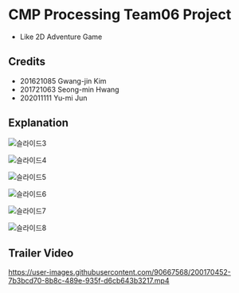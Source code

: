 # CMP Processing Team06 Project
- Like 2D Adventure Game
## Credits
- 201621085 Gwang-jin Kim
- 201721063 Seong-min Hwang
- 202011111 Yu-mi Jun
## Explanation
![슬라이드3](https://user-images.githubusercontent.com/90667568/200167551-7979c2d4-a236-44b7-8f16-5b6e904eaa3d.JPG)

![슬라이드4](https://user-images.githubusercontent.com/90667568/200167563-5abfcb0f-f509-4cd0-8f22-72efc59acb03.JPG)

![슬라이드5](https://user-images.githubusercontent.com/90667568/200167566-fb1442f4-15d5-4649-8319-afee16e3d441.JPG)

![슬라이드6](https://user-images.githubusercontent.com/90667568/200167567-752c19f7-e3c9-4526-86ac-c41ff8742d82.JPG)

![슬라이드7](https://user-images.githubusercontent.com/90667568/200167569-087a2e20-aae5-43b3-9c74-df7564c7ab9d.JPG)

![슬라이드8](https://user-images.githubusercontent.com/90667568/200167621-6893a816-65de-4888-be07-af7f133b3ded.jpg)
## Trailer Video
https://user-images.githubusercontent.com/90667568/200170452-7b3bcd70-8b8c-489e-935f-d6cb643b3217.mp4
